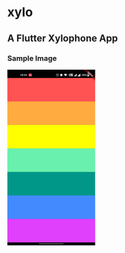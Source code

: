 # xylo

## A Flutter Xylophone App
### Sample Image
<img src="https://github.com/prejwal-p/xylo/blob/main/sample_images/sample1.jpg" width="200" height="400" />
